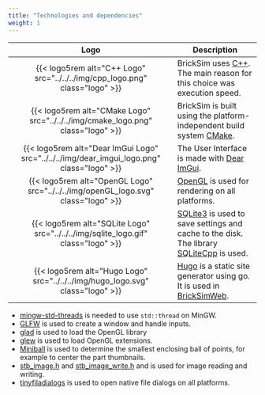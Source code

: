 ```yaml
---
title: "Technologies and dependencies"
weight: 1
---
```


| Logo | Description |
|:---: | ----------- |
| {{< logo5rem alt="C++ Logo" src="../../../img/cpp_logo.png" class="logo" >}} | BrickSim uses [C++](https://www.cplusplus.com/). The main reason for this choice was execution speed.  |
| {{< logo5rem alt="CMake Logo" src="../../../img/cmake_logo.png" class="logo" >}} | BrickSim is built using the platform-independent build system [CMake](https://cmake.org/).  |
| {{< logo5rem alt="Dear ImGui Logo" src="../../../img/dear_imgui_logo.png" class="logo" >}} | The User Interface is made with [Dear ImGui](https://github.com/ocornut/imgui).  |
| {{< logo5rem alt="OpenGL Logo" src="../../../img/openGL_logo.svg" class="logo" >}} | [OpenGL](https://www.opengl.org/) is used for rendering on all platforms.  |
| {{< logo5rem alt="SQLite Logo" src="../../../img/sqlite_logo.gif" class="logo" >}} | [SQLite3](https://www.sqlite.org/index.html) is used to save settings and cache to the disk. The library [SQLiteCpp](https://github.com/SRombauts/SQLiteCpp.git) is used. |
| {{< logo5rem alt="Hugo Logo" src="../../../img/hugo_logo.svg" class="logo" >}} | [Hugo](https://gohugo.io/) is a static site generator using go. It is used in [BrickSimWeb](https://github.com/bb1950328/BrickSimWeb). |

* [mingw-std-threads](https://github.com/meganz/mingw-std-threads) is needed to use `std::thread` on MinGW.
* [GLFW](https://github.com/glfw/glfw.git) is used to create a window and handle inputs.
* [glad](https://glad.dav1d.de/) is used to load the OpenGL library
* [glew](http://glew.sourceforge.net/) is used to load OpenGL extensions.
* [Miniball](https://people.inf.ethz.ch/gaertner/subdir/software/miniball.html) is used to determine the smallest enclosing ball of points, for example to center the part thumbnails.
* [stb_image.h](https://github.com/nothings/stb/blob/master/stb_image.h) and [stb_image_write.h](https://github.com/nothings/stb/blob/master/stb_image_write.h) and is used for image reading and writing.
* [tinyfiladialogs](https://sourceforge.net/projects/tinyfiledialogs/) is used to open native file dialogs on all platforms.